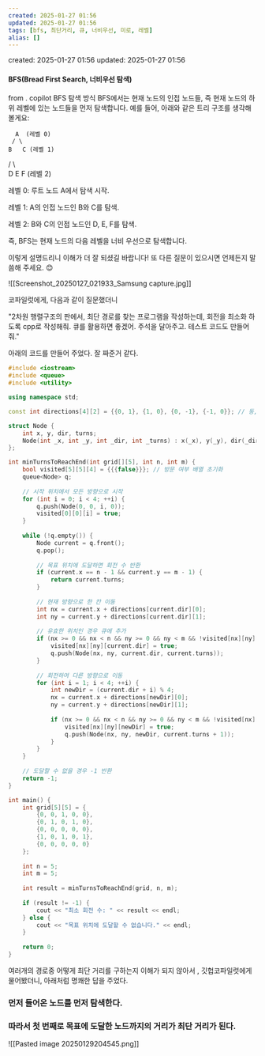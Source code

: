 ```yaml
---
created: 2025-01-27 01:56
updated: 2025-01-27 01:56
tags: [bfs, 최단거리, 큐, 너비우선, 미로, 레벨]
alias: []
---
```


created: 2025-01-27 01:56
updated: 2025-01-27 01:56

#### BFS(Bread First Search, 너비우선 탐색)

from . copilot
BFS 탐색 방식
BFS에서는 현재 노드의 인접 노드들, 즉 현재 노드의 하위 레벨에 있는 노드들을 먼저 탐색합니다. 예를 들어, 아래와 같은 트리 구조를 생각해 볼게요:

      A  (레벨 0)
     / \
    B   C (레벨 1)
   / \   \
  D   E   F (레벨 2)
  
레벨 0: 루트 노드 A에서 탐색 시작.

레벨 1: A의 인접 노드인 B와 C를 탐색.

레벨 2: B와 C의 인접 노드인 D, E, F를 탐색.

즉, BFS는 현재 노드의 다음 레벨을 너비 우선으로 탐색합니다.

이렇게 설명드리니 이해가 더 잘 되셨길 바랍니다! 또 다른 질문이 있으시면 언제든지 말씀해 주세요. 😊


![[Screenshot_20250127_021933_Samsung capture.jpg]]


 코파일럿에게, 다음과 같이 질문했더니
 
 "2차원 행렬구조의 판에서, 최단 경로를 찾는 프로그램을 작성하는데, 회전을 최소화 하도록 cpp로 작성해줘. 큐를 활용하면 좋겠어. 주석을 달아주고. 테스트 코드도 만들어줘."
 
 아래의 코드를 만들어 주었다. 잘 짜준거 같다.
```cpp
#include <iostream>
#include <queue>
#include <utility>

using namespace std;

const int directions[4][2] = {{0, 1}, {1, 0}, {0, -1}, {-1, 0}}; // 동, 남, 서, 북

struct Node {
    int x, y, dir, turns;
    Node(int _x, int _y, int _dir, int _turns) : x(_x), y(_y), dir(_dir), turns(_turns) {}
};

int minTurnsToReachEnd(int grid[][5], int n, int m) {
    bool visited[5][5][4] = {{{false}}}; // 방문 여부 배열 초기화
    queue<Node> q;
    
    // 시작 위치에서 모든 방향으로 시작
    for (int i = 0; i < 4; ++i) {
        q.push(Node(0, 0, i, 0));
        visited[0][0][i] = true;
    }
    
    while (!q.empty()) {
        Node current = q.front();
        q.pop();
        
        // 목표 위치에 도달하면 회전 수 반환
        if (current.x == n - 1 && current.y == m - 1) {
            return current.turns;
        }
        
        // 현재 방향으로 한 칸 이동
        int nx = current.x + directions[current.dir][0];
        int ny = current.y + directions[current.dir][1];
        
        // 유효한 위치인 경우 큐에 추가
        if (nx >= 0 && nx < n && ny >= 0 && ny < m && !visited[nx][ny][current.dir] && grid[nx][ny] == 0) {
            visited[nx][ny][current.dir] = true;
            q.push(Node(nx, ny, current.dir, current.turns));
        }
        
        // 회전하여 다른 방향으로 이동
        for (int i = 1; i < 4; ++i) {
            int newDir = (current.dir + i) % 4;
            nx = current.x + directions[newDir][0];
            ny = current.y + directions[newDir][1];
            
            if (nx >= 0 && nx < n && ny >= 0 && ny < m && !visited[nx][ny][newDir] && grid[nx][ny] == 0) {
                visited[nx][ny][newDir] = true;
                q.push(Node(nx, ny, newDir, current.turns + 1));
            }
        }
    }
    
    // 도달할 수 없을 경우 -1 반환
    return -1;
}

int main() {
    int grid[5][5] = {
        {0, 0, 1, 0, 0},
        {0, 1, 0, 1, 0},
        {0, 0, 0, 0, 0},
        {1, 0, 1, 0, 1},
        {0, 0, 0, 0, 0}
    };
    
    int n = 5;
    int m = 5;
    
    int result = minTurnsToReachEnd(grid, n, m);
    
    if (result != -1) {
        cout << "최소 회전 수: " << result << endl;
    } else {
        cout << "목표 위치에 도달할 수 없습니다." << endl;
    }
    
    return 0;
}
```



여러개의 경로중 어떻게 최단 거리를 구하는지 이해가 되지 않아서 , 깃헙코파일럿에게 물어봤더니, 아래처럼 명쾌한 답을 주었다.

### 먼저 들어온 노드를 먼저 탐색한다. 
### 따라서 첫 번째로 목표에 도달한 노드까지의 거리가 최단 거리가 된다.



![[Pasted image 20250129204545.png]]